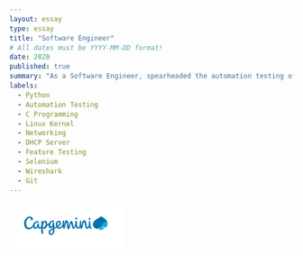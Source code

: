 ```yaml
---
layout: essay
type: essay
title: "Software Engineer"
# All dates must be YYYY-MM-DD format!
date: 2020
published: true
summary: "As a Software Engineer, spearheaded the automation testing of Google Home applications, significantly enhancing efficiency, reliability, and user experience. Developed Python scripts and custom automation solutions to streamline processes, reducing manual efforts and accelerating product development. Collaborated with cross-functional teams to conduct feature testing for Google Access Points, driving product stability and performance improvements. Demonstrated expertise in debugging and testing drivers within real-time environments, ensuring seamless integration with Linux kernel networking stacks. Diagnosed and resolved complex DHCP server issues, optimizing network operations and minimizing system downtime. Delivered exceptional support as a Google Vendor, consistently exceeding client expectations through technical problem-solving and operational efficiency."
labels:
  - Python
  - Automation Testing
  - C Programming
  - Linux Kernel
  - Networking
  - DHCP Server
  - Feature Testing
  - Selenium
  - Wireshark
  - Git
---
```


<div class="text-center p-4">
  <img width="200px" src="img/capgemini.png" class="img-thumbnail" >
</div>
